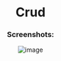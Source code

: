 <div align="center">
<h1>Crud</h1>


<h3>Screenshots:</h3>

![image](https://i.imgur.com/EPyow3O.png)
